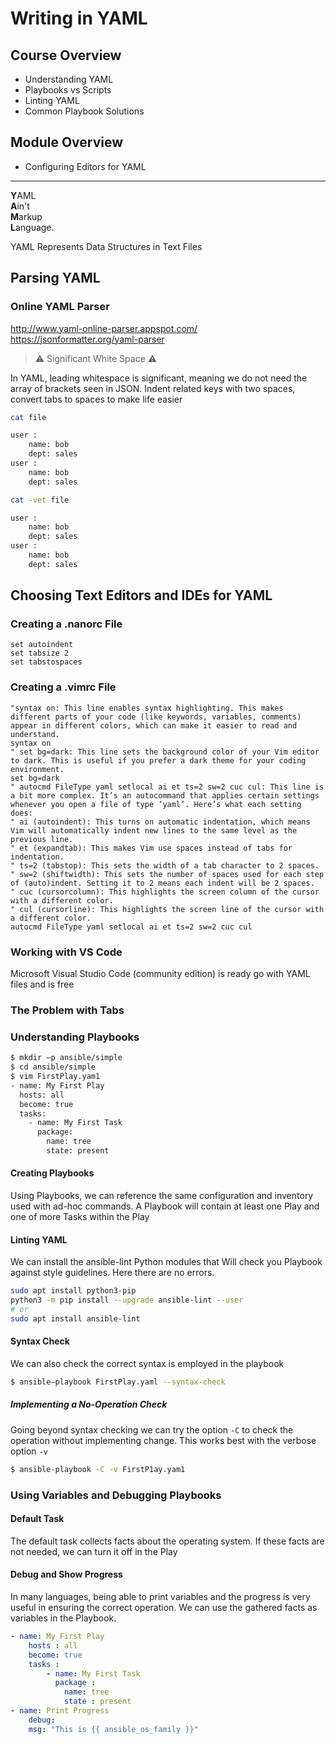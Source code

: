 # Writing in YAML

## Course Overview
- Understanding YAML
- Playbooks vs Scripts
- Linting YAML
- Common Playbook Solutions

## Module Overview
- Configuring Editors for YAML

---

**Y**AML<br>
**A**in't<br>
**M**arkup<br>
**L**anguage.<br>

YAML Represents Data Structures in Text Files

## Parsing YAML

### Online YAML Parser
http://www.yaml-online-parser.appspot.com/
https://jsonformatter.org/yaml-parser

> ⚠ Significant White Space ⚠

In YAML, leading whitespace is significant, meaning we do not need the array of brackets
seen in JSON. Indent related keys with two spaces, convert tabs to spaces to make life easier

```sh
cat file

user :
    name: bob
    dept: sales
user :
    name: bob
    dept: sales
```

```sh
cat -vet file

user :
    name: bob
    dept: sales
user :
    name: bob
    dept: sales
```

## Choosing Text Editors and IDEs for YAML

### Creating a .nanorc File
```
set autoindent
set tabsize 2
set tabstospaces
```

### Creating a .vimrc File
```
"syntax on: This line enables syntax highlighting. This makes different parts of your code (like keywords, variables, comments) appear in different colors, which can make it easier to read and understand.
syntax on
" set bg=dark: This line sets the background color of your Vim editor to dark. This is useful if you prefer a dark theme for your coding environment.
set bg=dark
" autocmd FileType yaml setlocal ai et ts=2 sw=2 cuc cul: This line is a bit more complex. It’s an autocommand that applies certain settings whenever you open a file of type ‘yaml’. Here’s what each setting does:
" ai (autoindent): This turns on automatic indentation, which means Vim will automatically indent new lines to the same level as the previous line.
" et (expandtab): This makes Vim use spaces instead of tabs for indentation.
" ts=2 (tabstop): This sets the width of a tab character to 2 spaces.
" sw=2 (shiftwidth): This sets the number of spaces used for each step of (auto)indent. Setting it to 2 means each indent will be 2 spaces.
" cuc (cursorcolumn): This highlights the screen column of the cursor with a different color.
" cul (cursorline): This highlights the screen line of the cursor with a different color.
autocmd FileType yaml setlocal ai et ts=2 sw=2 cuc cul
```

### Working with VS Code
 Microsoft Visual Studio Code (community edition) is ready go with YAML files and is free

### The Problem with Tabs

### Understanding Playbooks

```sh
$ mkdir —p ansible/simple
$ cd ansible/simple
$ vim FirstPlay.yam1
- name: My First Play
  hosts: all
  become: true
  tasks:
    - name: My First Task
      package:
        name: tree
        state: present
```

#### Creating Playbooks
Using Playbooks, we can reference the same configuration and inventory used with ad-hoc commands. 
A Playbook will contain at least one Play and one of more Tasks within the Play


#### Linting YAML
We can install the ansible-lint Python modules that Will check you Playbook against style
guidelines. Here there are no errors.

```sh
sudo apt install python3-pip
python3 -m pip install --upgrade ansible-lint --user
# or
sudo apt install ansible-lint
```

#### Syntax Check
We can also check the correct syntax is  employed in the playbook

```sh
$ ansible—playbook FirstPlay.yaml --syntax-check
```

##### Implementing a No-Operation Check
Going beyond syntax checking we can try the option `-C` to check the operation without implementing change.
This works best with the verbose option `-v`

```sh
$ ansible-playbook -C -v FirstP1ay.yam1
```

### Using Variables and Debugging Playbooks

#### Default Task
The default task collects facts about the operating system. If these facts are not needed, we can turn it off in the Play

#### Debug and Show Progress
In many languages, being able to print variables and the progress is very useful in ensuring the correct operation. 
We can use the gathered facts as variables in the Playbook.

```yaml
- name: My First Play
    hosts : all
    become: true
    tasks :
        - name: My First Task
          package :
            name: tree
            state : present
- name: Print Progress
    debug:
    msg: "This is {{ ansible_os_family }}"
```